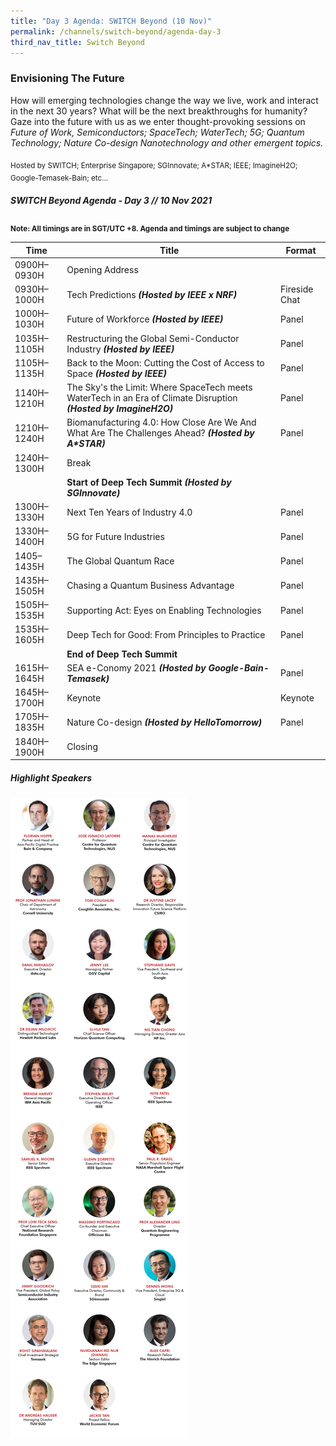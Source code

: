 ```yaml
---
title: "Day 3 Agenda: SWITCH Beyond (10 Nov)"
permalink: /channels/switch-beyond/agenda-day-3
third_nav_title: Switch Beyond
---
```

### Envisioning The Future

How will emerging technologies change the way we live, work and interact in the next 30 years? What will be the next breakthroughs for humanity? Gaze into the future with us as we enter thought-provoking sessions on *Future of Work, Semiconductors; SpaceTech; WaterTech; 5G; Quantum Technology; Nature Co-design Nanotechnology and other emergent topics.*

<sub>Hosted by SWITCH; Enterprise Singapore; SGInnovate; A*STAR; IEEE;  ImagineH2O; Google-Temasek-Bain; etc...</sub>

##### SWITCH Beyond Agenda - Day 3 // 10 Nov 2021

<sub>**Note: All timings are in SGT/UTC +8. Agenda and timings are subject to change**</sub>

| Time | Title | Format |
| -------- | -------- | -------- |
| 0900H–0930H     | Opening Address    |      |
| 0930H–1000H     | Tech Predictions **_(Hosted by IEEE x NRF)_**    | Fireside Chat     |
| 1000H–1030H     | Future of Workforce **_(Hosted by IEEE)_**     | Panel     |
| 1035H–1105H     | Restructuring the Global Semi-Conductor Industry **_(Hosted by IEEE)_**     | Panel    |
| 1105H–1135H     | Back to the Moon: Cutting the Cost of Access to Space **_(Hosted by IEEE)_**     | Panel   |
| 1140H–1210H     | The Sky's the Limit: Where SpaceTech meets WaterTech in an Era of Climate Disruption **_(Hosted by ImagineH2O)_**       | Panel     |
| 1210H–1240H     | Biomanufacturing 4.0: How Close Are We And What Are The Challenges Ahead? **_(Hosted by A*STAR)_**     | Panel     |
| 1240H–1300H     | Break     |     |
|      | **Start of Deep Tech Summit** **_(Hosted by SGInnovate)_**     |      |
| 1300H–1330H     | Next Ten Years of Industry 4.0     | Panel     |
| 1330H–1400H     | 5G for Future Industries     | Panel     |
| 1405–1435H     | The Global Quantum Race   | Panel     |
| 1435H–1505H     | Chasing a Quantum Business Advantage    | Panel     |
| 1505H–1535H     | Supporting Act: Eyes on Enabling Technologies    | Panel    |
| 1535H–1605H     | Deep Tech for Good: From Principles to Practice     | Panel     |
|      | **End of Deep Tech Summit**     |      |
| 1615H–1645H     | SEA e-Conomy 2021 **_(Hosted by Google-Bain-Temasek)_**     | Panel    |
| 1645H–1700H     | Keynote    | Keynote     |
| 1705H–1835H     | Nature Co-design **_(Hosted by HelloTomorrow)_**    | Panel     |
| 1840H–1900H     | Closing     |    |

##### Highlight Speakers
![Alt text for image on Isomer site](/images/SWITCH_2021_Speakers_Beyond_Day3_Highlights_v1.png)